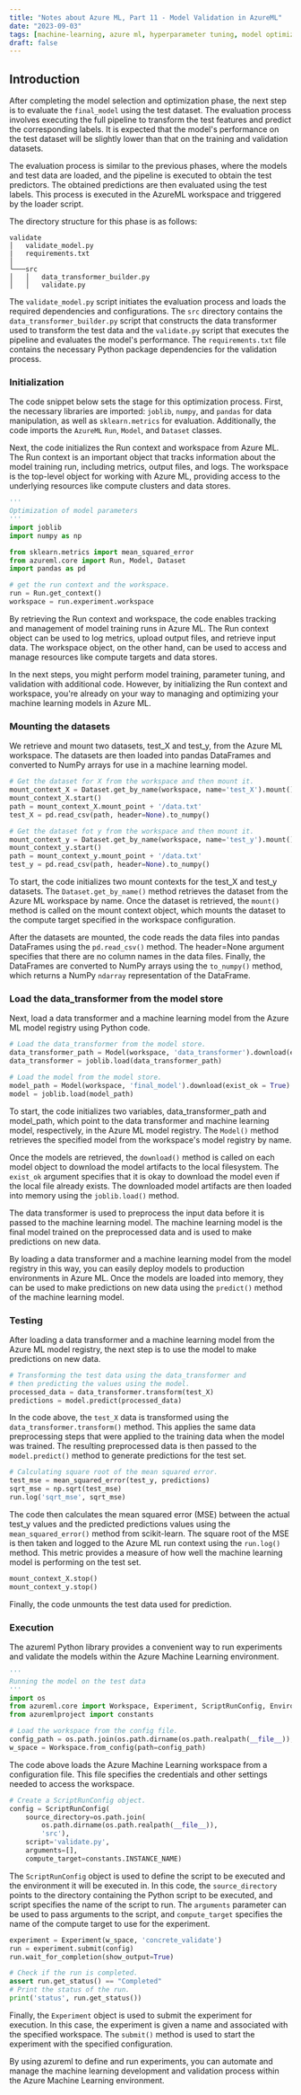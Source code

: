 ```yaml
---
title: "Notes about Azure ML, Part 11 - Model Validation in AzureML"
date: "2023-09-03"
tags: [machine-learning, azure ml, hyperparameter tuning, model optimization]
draft: false
---
```

## Introduction

After completing the model selection and optimization phase, the next step is to evaluate the `final_model` using the test dataset. The evaluation process involves executing the full pipeline to transform the test features and predict the corresponding labels. It is expected that the model's performance on the test dataset will be slightly lower than that on the training and validation datasets.

The evaluation process is similar to the previous phases, where the models and test data are loaded, and the pipeline is executed to obtain the test predictors. The obtained predictions are then evaluated using the test labels. This process is executed in the AzureML workspace and triggered by the loader script.

The directory structure for this phase is as follows:

```text
validate
│   validate_model.py
|   requirements.txt
│
└───src
│   │   data_transformer_builder.py
│   │   validate.py
```

The `validate_model.py` script initiates the evaluation process and loads the required dependencies and configurations. The `src` directory contains the `data_transformer_builder.py` script that constructs the data transformer used to transform the test data and the `validate.py` script that executes the pipeline and evaluates the model's performance. The `requirements.txt` file contains the necessary Python package dependencies for the validation process.

### Initialization

The code snippet below sets the stage for this optimization process. First, the necessary libraries are imported: `joblib`, `numpy`, and `pandas` for data manipulation, as well as `sklearn.metrics` for evaluation. Additionally, the code imports the `AzureML` `Run`, `Model`, and `Dataset` classes.

Next, the code initializes the Run context and workspace from Azure ML. The Run context is an important object that tracks information about the model training run, including metrics, output files, and logs. The workspace is the top-level object for working with Azure ML, providing access to the underlying resources like compute clusters and data stores.

```python
'''
Optimization of model parameters
'''
import joblib
import numpy as np

from sklearn.metrics import mean_squared_error
from azureml.core import Run, Model, Dataset
import pandas as pd

# get the run context and the workspace.
run = Run.get_context()
workspace = run.experiment.workspace
```

By retrieving the Run context and workspace, the code enables tracking and management of model training runs in Azure ML. The Run context object can be used to log metrics, upload output files, and retrieve input data. The workspace object, on the other hand, can be used to access and manage resources like compute targets and data stores.

In the next steps, you might perform model training, parameter tuning, and validation with additional code. However, by initializing the Run context and workspace, you're already on your way to managing and optimizing your machine learning models in Azure ML.

### Mounting the datasets

We retrieve and mount two datasets, test_X and test_y, from the Azure ML workspace. The datasets are then loaded into pandas DataFrames and converted to NumPy arrays for use in a machine learning model.

```python
# Get the dataset for X from the workspace and then mount it.
mount_context_X = Dataset.get_by_name(workspace, name='test_X').mount()
mount_context_X.start()
path = mount_context_X.mount_point + '/data.txt'
test_X = pd.read_csv(path, header=None).to_numpy()

# Get the dataset fot y from the workspace and then mount it.
mount_context_y = Dataset.get_by_name(workspace, name='test_y').mount()
mount_context_y.start()
path = mount_context_y.mount_point + '/data.txt'
test_y = pd.read_csv(path, header=None).to_numpy()
```

To start, the code initializes two mount contexts for the test_X and test_y datasets. The `Dataset.get_by_name()` method retrieves the dataset from the Azure ML workspace by name. Once the dataset is retrieved, the `mount()` method is called on the mount context object, which mounts the dataset to the compute target specified in the workspace configuration.

After the datasets are mounted, the code reads the data files into pandas DataFrames using the `pd.read_csv()` method. The header=None argument specifies that there are no column names in the data files. Finally, the DataFrames are converted to NumPy arrays using the `to_numpy()` method, which returns a NumPy `ndarray` representation of the DataFrame.

### Load the data_transformer from the model store

Next, load a data transformer and a machine learning model from the Azure ML model registry using Python code.

```python
# Load the data_transformer from the model store.
data_transformer_path = Model(workspace, 'data_transformer').download(exist_ok = True)
data_transformer = joblib.load(data_transformer_path)

# Load the model from the model store.
model_path = Model(workspace, 'final_model').download(exist_ok = True)
model = joblib.load(model_path)
```
To start, the code initializes two variables, data_transformer_path and model_path, which point to the data transformer and machine learning model, respectively, in the Azure ML model registry. The `Model()` method retrieves the specified model from the workspace's model registry by name.

Once the models are retrieved, the `download()` method is called on each model object to download the model artifacts to the local filesystem. The `exist_ok` argument specifies that it is okay to download the model even if the local file already exists. The downloaded model artifacts are then loaded into memory using the `joblib.load()` method.

The data transformer is used to preprocess the input data before it is passed to the machine learning model. The machine learning model is the final model trained on the preprocessed data and is used to make predictions on new data.

By loading a data transformer and a machine learning model from the model registry in this way, you can easily deploy models to production environments in Azure ML. Once the models are loaded into memory, they can be used to make predictions on new data using the `predict()` method of the machine learning model.

### Testing

After loading a data transformer and a machine learning model from the Azure ML model registry, the next step is to use the model to make predictions on new data.

```python
# Transforming the test data using the data_transformer and
# then predicting the values using the model.
processed_data = data_transformer.transform(test_X)
predictions = model.predict(processed_data)
```

In the code above, the `test_X` data is transformed using the `data_transformer.transform()` method. This applies the same data preprocessing steps that were applied to the training data when the model was trained. The resulting preprocessed data is then passed to the `model.predict()` method to generate predictions for the test set.

```python
# Calculating square root of the mean squared error.
test_mse = mean_squared_error(test_y, predictions)
sqrt_mse = np.sqrt(test_mse)
run.log('sqrt_mse', sqrt_mse)
```

The code then calculates the mean squared error (MSE) between the actual test_y values and the predicted predictions values using the `mean_squared_error()` method from scikit-learn. The square root of the MSE is then taken and logged to the Azure ML run context using the `run.log()` method. This metric provides a measure of how well the machine learning model is performing on the test set.

```python
mount_context_X.stop()
mount_context_y.stop()
```

Finally, the code unmounts the test data used for prediction.

### Execution

 The azureml Python library provides a convenient way to run experiments and validate the models within the Azure Machine Learning environment.

```python
'''
Running the model on the test data
'''
import os
from azureml.core import Workspace, Experiment, ScriptRunConfig, Environment
from azuremlproject import constants

# Load the workspace from the config file.
config_path = os.path.join(os.path.dirname(os.path.realpath(__file__)), '.azureml')
w_space = Workspace.from_config(path=config_path)
```

The code above loads the Azure Machine Learning workspace from a configuration file. This file specifies the credentials and other settings needed to access the workspace.

```python
# Create a ScriptRunConfig object.
config = ScriptRunConfig(
    source_directory=os.path.join(
        os.path.dirname(os.path.realpath(__file__)),
        'src'),
    script='validate.py',
    arguments=[],
    compute_target=constants.INSTANCE_NAME)
```

The `ScriptRunConfig` object is used to define the script to be executed and the environment it will be executed in. In this code, the `source_directory` points to the directory containing the Python script to be executed, and script specifies the name of the script to run. The `arguments` parameter can be used to pass arguments to the script, and `compute_target` specifies the name of the compute target to use for the experiment.

```python
experiment = Experiment(w_space, 'concrete_validate')
run = experiment.submit(config)
run.wait_for_completion(show_output=True)

# Check if the run is completed.
assert run.get_status() == "Completed"
# Print the status of the run.
print('status', run.get_status())
```

Finally, the `Experiment` object is used to submit the experiment for execution. In this case, the experiment is given a name and associated with the specified workspace. The `submit()` method is used to start the experiment with the specified configuration.

By using azureml to define and run experiments, you can automate and manage the machine learning development and validation process within the Azure Machine Learning environment.